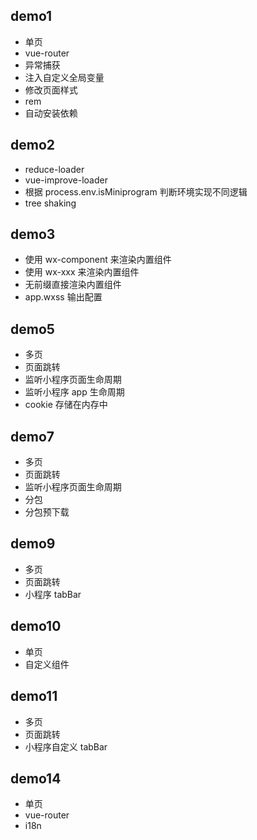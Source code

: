 ## demo1

* 单页
* vue-router
* 异常捕获
* 注入自定义全局变量
* 修改页面样式
* rem
* 自动安装依赖

## demo2

* reduce-loader
* vue-improve-loader
* 根据 process.env.isMiniprogram 判断环境实现不同逻辑
* tree shaking

## demo3

* 使用 wx-component 来渲染内置组件
* 使用 wx-xxx 来渲染内置组件
* 无前缀直接渲染内置组件
* app.wxss 输出配置

## demo5

* 多页
* 页面跳转
* 监听小程序页面生命周期
* 监听小程序 app 生命周期
* cookie 存储在内存中

## demo7

* 多页
* 页面跳转
* 监听小程序页面生命周期
* 分包
* 分包预下载

## demo9

* 多页
* 页面跳转
* 小程序 tabBar

## demo10

* 单页
* 自定义组件

## demo11

* 多页
* 页面跳转
* 小程序自定义 tabBar

## demo14

* 单页
* vue-router
* i18n
